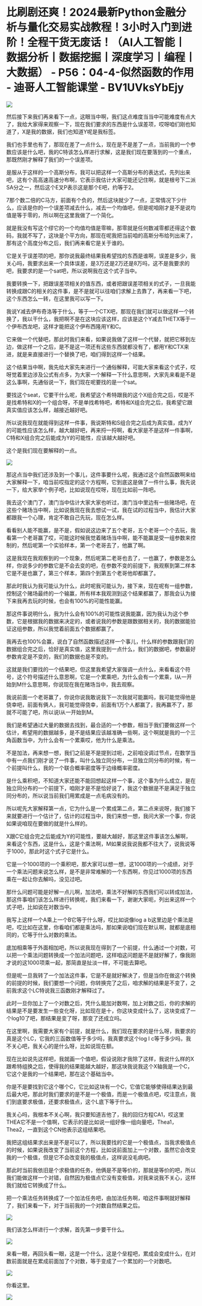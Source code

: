 # 比刷剧还爽！2024最新Python金融分析与量化交易实战教程！3小时入门到进阶！全程干货无废话！（AI人工智能丨数据分析丨数据挖掘丨深度学习丨编程丨大数据） - P56：04-4-似然函数的作用 - 迪哥人工智能课堂 - BV1UVksYbEjy

![](img/73fc52221869e648f2f72635ab173c9f_0.png)

然后接下来我们再来看下一点，这眼当中啊，我们这点难度当当中可能难度有点大了，我给大家得来观察一下，现在我们要求的东西是什么误差项，哎呀咱们刚也知道了，X是我的数据，我们也知道Y呢是我标签。

我们也手里也有了，那现在差了一点什么，现在是不是差了一点，当前我的一个参数应该是什么吧，我的C特该怎么样进行求解，这是我们现在要落到的一个重点，那既然刚才解释了我们的一个误差项。

是服从于这样的一个高斯分布，我可以把这样一个高斯分布的表达式，先列出来吧，这有个高高速高速分布啊，它表示我估计大家可能还记住啊，就是根号下二派SA分之一，然后这个E叉P表示这是那个E吧，约等于2。

7那个数二倍的C马方，前面有个负的，然后这块就少了一点，正常情况下少什么，应该是你的一个误差项减去什么，减去一个均值吧，但是呢咱刚才是不是说均值是等于零的，所以啊在这里我做了一个简化。

就是我没有写这个缪它的一个均值均值是零嘛，那零就是任何数减零都还得这个数码，我就不写了，这块是个平方向，那现在呢我把当前咱的高斯分布给列出来了，那有这个高度分布之后，我们再来看它是关于谁的。

它是关于误差项的吧，那你说我最终结果我希望找的东西是谁啊，误差是多少，我关心吗，我要求出来一个具体误差，是3万还是2万还是8万吗，这不是我要求的吧，我要求的是一个sat吧，所以说啊我在这个式子当中。

我要转换一下，把跟误差项相关的值东西，或者把跟误差项相关的式子，一旦我能转换成跟C的相关的这件事，是不是就可以往咱们求解上去靠了，再来看一下吧，这个东西怎么一转，在这里我可以写一下。

我说Y减去伊布奇洛等于什么，等于一个CTX吧，那现在我们就可以做这样一个转换了，我以干什么，我把啊不是在这块应该这样，应该是这个Y减去THETX等于一个伊布西龙吧，这样才能把这个伊布西隆用Y和C。

它来做一个代替吧，那此时我们来看，如果说我做了这样一个代替，就把它移到左边，做这样一个之后，是不是这一项还有这些东西就都没有了，都用Y和CTX来进，就是来直接进行一个替换了吧，咱们得到这样一个结果。

这个结果当中啊，我先给大家先来进行一个通俗解释，可能大家来看这个式子，哎呀觉着里边涉及公式有点多，为大家一个解释一下什么意思啊，大家先来看是不是这么事啊，先通俗说一下，我们现在呢要找的是一个sat。

要找这个seat，它要干什么呢，我希望这个希特跟我的这个X组合完之后，哎是不是找希特和X的一个组合呀，不是单找希特吧，希特和X组合完之后，我希望它跟真实值应该怎么样，越接近越好吧。

所以说我现在就能得到这样一件事，我说斯特和S组合完之后成为真实值，成为Y的可能性应该怎么样，越大越好吧，再来捋一捋啊，看大家是不是这样一件事啊，C特和X组合完之后能成为Y的可能性，应该越大越好吧。

这个是我们现在要解释的一点。

![](img/73fc52221869e648f2f72635ab173c9f_2.png)

那这点当中我们还涉及到一个事儿，这件事要什么呢，我通过这个自然函数啊来给大家解释一下，咱当前哎指定的这个方程啊，它到底这是做了一件什么事，我先说一下，给大家举个例子吧，比如说现在哎呀，现在比如前一阵吧。

我去这个澳门了，澳门当中估计大家大家也听过，澳门当中里边有一些赌场吧，在这些个赌场当中啊，比如说我现在我去想试一试，我在试的过程当中，我估计大家都跟我一个心理，肯定不敢自己先玩，现在怎么样。

看看别人能不能赢，是不是，假如说这边来了五个老哥，五个老哥一个个去玩，我看第一个老哥赢了哎，可能这时候我觉着赌场当中啊，能不能赢是受一组参数来控制的，然后呢第一个实验样本，第一个老哥去了，他赢了啊。

这是我现在我观察到的一个现象，然后呢第二老哥也去了，一也赢了，参数是怎么样，你说多少的参数它是不会去变的吧，在参数不变的前提下，我观察到第二样本它是不是也赢了，第三个样本，第四个到第五个老哥他却都赢了。

那此时我认为我可能认为什么，此时呢我可能认为，接下来，现在呢有一组参数，控制这个赌场最终的一个输赢，所有样本我观测到这个结果都赢了，那我会认为接下来我再去玩的时候，也会有100%的可能性能赢。

那这件事说明什么，我为什么会有100%的可能性说我能赢，因为我认为这个参数，它是根据我的数据来决定的，或者说我的参数是跟数据相关的，我的数据能验证这组参数，所以我觉着前面五个数据都赢了。

我再去也100%会赢，说白了自然函数描述这样一个事儿，什么样的参数跟我们的数据组合完之后，恰好是真实值，这里我提到一点什么，我们的数据吧，参数最好参数肯定是不变的，我们的数据也是不变的。

这就是我们要找的一个结果吧，但这里我希望大家强调一点什么，来看看这个符号，这个符号描述什么意思啊，它是一个累乘吧，为什么会有一个累乘，I从一开始到M什么意思啊，你说现在我在赌场当中，我去观察。

我说前面一个老哥赢了，你说你说我敢说我下一次我就可能赢吗，我可能觉得他是侥幸吧，前面有俩人，我可能觉得侥幸，前面有1万个人都赢了，我再赢不了，那就不可能了吧，所以说I从一开始到M。

我们是希望通过大量的数据去找到，最合适的一个参数，相当于我们要做这样一个估计，希望用的数据越多，是不是结果应该越准确一些啊，这个啊就是我的一个三角函数当中，为什么会有一个累乘哎，他为什么是乘法。

不是加法，再来想一想，我们之前是不是提到过呃，之前咱没调过节点，在数学当中有一点我们刚才说了一件事，叫什么独立同分布，一旦独立同分布的时候，有一个前提叫什么，我的一个联合概率密度等于边缘概率密度。

是什么乘积吧，不知道大家还能不能回想起这样一个事，这个事为什么成立，是在独立同分布的一个前提下，咱刚才是不是恰好说了，我这个数据是不是满足于独立同分布的，所以说当前我们用累成是一点毛病没有的。

所以呢先大家解释第一点，它为什么是一个累成第二点，第二点来说呀，我们接下来就要进行一个估计了，估计的过程当中，我们来想一想，我问大家一个事，你说如果说咱现在要做的就是什么样的。

X跟C它组合完之后能成为Y的可能性，要越大越好，那这里这件事该怎么解啊，来看这个东西，这是什么，这是个乘法啊，M如果说我说我都不往大了，说我说等于1000，那此时这个式子它是什么。

它是一个1000项的一个乘积吧，那大家可以想一想，这1000项的一个成绩，对于一个乘法问题来说怎么样，是不是非常难解的一个东西啊，你见过1000项的东西乘在一起让你去解吗，没见过吧。

那什么问题可能是好解一点儿啊，加法吧，乘法不好解的东西我们可以转成加法，那这件事咱们该怎么样进行转换呢，我们来看一下，谢谢大家呃，列出来这样一个式子吧，比如说在对数当中。

我写上这样一个A乘上一个B它等于什么呀，哎比如说像log a b这里边是个乘法是吧，哎比如在这里，你看咱们都是乘法吗，那如果说咱们现在默认啊，就都是底相同的，它等于什么对数的乘法。

底加相乘等于外面相加吧，所以说我现在得到了一个前提，什么通过一个对数，可以把一个乘法问题转换成一个加法问题吧，这样咱这问题是不是就好解了，像我刚才说的这1000项乘一起，那简直是扯淡一样，不可能去算吧。

但是呢一旦我转了一个加法这件事，它是不是就好解决了，但是当你在做这个转换的前提的时候，我们要想一个问题，你转换完了之后，咱求解的结果是不变了，之前我求这个LC特说我三函数刚才解释过了。

此时一旦你加上了一个对数之后，凭什么能加对数啊，加上对数之后，你的求解的结果是不是要发生一些变化呀，比如现在是十，你这块变成什么了，这块变成了一个log10了吧，那结果是变了呀，那变了还成立吗。

在这里啊，我需要大家有个前提，就是什么，我们现在要求的是什么呀，我要求的真是这个LC，它我的三函数值等于多少吗，我真要求这个log l c等于多少吗，我不关心吧，我关心的是什么呀，比如说现在额。

现在比如说先这样吧，我就画一个值吧，假设说刚才我除了这样，我说什么样的X跟希特组换之后，使得我的结果能越大越好，那这块我说我这个X轴我是一个C，它这个是我的一个结果吧，那在这个基础当中。

你是不是要找到它这个哪个C，它比如这块有一个C，它值它能够使得结果达到最后最大吧，那此时我们要求的是不是一个极值，而是一个极值点吧，哎注意点，我们到底要求极值，还要求极值点，这个L底下等于什么。

我关心吗，我根本不关心啊，我只要知道吉他了，我的回归方程CA1，哎这里THEA它不是一个值啊，它表示的是比如说一组好像一组向量吧，Thea1，Thea2，一直到这个CN他表示这组结果吧。

我把这组结果求出来是不是可以了，所以我要找的它是一个极值点，当我求极值点的时候，如果说我改变了当前这个方程，比如说前面加上一个对数，虽然它会改变我的一个极值，但是它不会改变我的极值点，这样说没毛病吧。

那此时当前我依旧是个求极值的任务，他俩是不是等价的，那就是等价的吧，所以我们能做这样一个对错，自然因为极值点它没有变极值，对我来说我不关心，这样我们就给它转换成了什么。

把一个乘法任务转换成了一个加法任务吧，由加法任务啊，咱这件事啊就好解释了，我们来看一下，对于当前我的一个对数自然结果之后。



![](img/73fc52221869e648f2f72635ab173c9f_4.png)

我们该怎么样进行一个求解，首先第一步要干什么。

![](img/73fc52221869e648f2f72635ab173c9f_6.png)

来看一眼，再回头看一眼，这是一个什么，这是个垒程吧，累成会变成什么，在对数前面就是在累成前面加了个对数，等于变成了一个累加的一个对数吧。



![](img/73fc52221869e648f2f72635ab173c9f_8.png)

你看这里。

![](img/73fc52221869e648f2f72635ab173c9f_10.png)